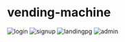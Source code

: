 # vending-machine

![login](https://user-images.githubusercontent.com/22990146/37861186-920ead16-2f0a-11e8-8a00-80ae2df554fd.png)
![signup](https://user-images.githubusercontent.com/22990146/37861187-9461825a-2f0a-11e8-9a86-a88bd228df13.png)
![landingpg](https://user-images.githubusercontent.com/22990146/37861188-993c7fdc-2f0a-11e8-9fd8-594aa3e276b8.png)
![admin](https://user-images.githubusercontent.com/22990146/37861190-9bbad934-2f0a-11e8-9628-6659879cda08.png)
